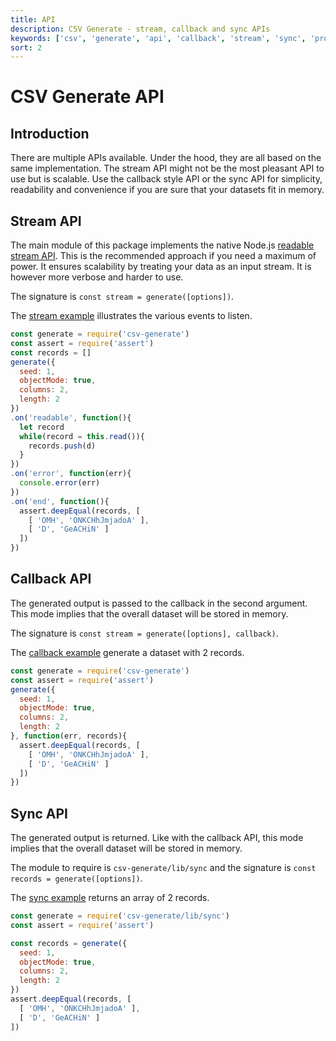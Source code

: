 ```yaml
---
title: API
description: CSV Generate - stream, callback and sync APIs
keywords: ['csv', 'generate', 'api', 'callback', 'stream', 'sync', 'promise']
sort: 2
---
```


# CSV Generate API

## Introduction

There are multiple APIs available. Under the hood, they are all based on the same implementation. The stream API might not be the most pleasant API to use but is scalable. Use the callback style API or the sync API for simplicity, readability and convenience if you are sure that your datasets fit in memory.

## Stream API

The main module of this package implements the native Node.js [readable stream API](http://nodejs.org/api/stream.html#stream_class_stream_transform). This is the 
recommended approach if you need a maximum of power. It ensures scalability 
by treating your data as an input stream. It is however more verbose and harder to use.

The signature is `const stream = generate([options])`.

The [stream example](https://github.com/adaltas/node-csv-generate/blob/master/samples/api.stream.js) illustrates the various events to listen.

```js
const generate = require('csv-generate')
const assert = require('assert')
const records = []
generate({
  seed: 1,
  objectMode: true,
  columns: 2,
  length: 2
})
.on('readable', function(){
  let record
  while(record = this.read()){
    records.push(d)
  }
})
.on('error', function(err){
  console.error(err)
})
.on('end', function(){
  assert.deepEqual(records, [
    [ 'OMH', 'ONKCHhJmjadoA' ],
    [ 'D', 'GeACHiN' ]
  ])
})
```

## Callback API

The generated output is passed to the callback in the second argument. This mode
implies that the overall dataset will be stored in memory.

The signature is `const stream = generate([options], callback)`.

The [callback example](https://github.com/adaltas/node-csv-generate/blob/master/samples/api.callback.js) generate a dataset with 2 records.

```js
const generate = require('csv-generate')
const assert = require('assert')
generate({
  seed: 1,
  objectMode: true,
  columns: 2,
  length: 2
}, function(err, records){
  assert.deepEqual(records, [
    [ 'OMH', 'ONKCHhJmjadoA' ],
    [ 'D', 'GeACHiN' ]
  ])
})
```

## Sync API

The generated output is returned. Like with the callback API, this mode
implies that the overall dataset will be stored in memory.

The module to require is `csv-generate/lib/sync` and the signature is `const records = generate([options])`.

The [sync example](https://github.com/adaltas/node-csv-generate/blob/master/samples/api.callback.js) returns an array of 2 records.


```js
const generate = require('csv-generate/lib/sync')
const assert = require('assert')

const records = generate({
  seed: 1,
  objectMode: true,
  columns: 2,
  length: 2
})
assert.deepEqual(records, [
  [ 'OMH', 'ONKCHhJmjadoA' ],
  [ 'D', 'GeACHiN' ]
])
```
